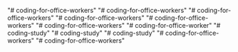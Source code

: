 "# coding-for-office-workers" 
"# coding-for-office-workers" 
"# coding-for-office-workers" 
"# coding-for-office-workers" 
"# coding-for-office-workers" 
"# coding-for-office-workers" 
"# coding-for-office-worker" 
"# coding-study" 
"# coding-study" 
"# coding-study" 
"# coding-for-office-workers" 
"# coding-for-office-workers" 
